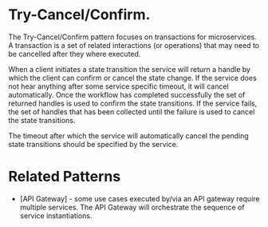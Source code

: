 # Try-Cancel/Confirm.

The Try-Cancel/Confirm pattern focuses on transactions for microservices. A transaction is a set of related interactions (or operations) that may need to be cancelled after they where executed.

When a client initiates a state transition the service will return a handle by which the client can confirm or cancel the state change. If the service does not hear anything after some service specific timeout, it will cancel automatically. Once the workflow has completed successfully the set of returned handles is used to confirm the state transitions. If the service fails, the set of handles that has been collected until the failure is used to cancel the state transitions.

The timeout after which the service will automatically cancel the pending state transitions should be specified by the service.

# Related Patterns

* [API Gateway] - some use cases executed by/via an API gateway require multiple services. The API Gateway will orchestrate the sequence of service instantiations.